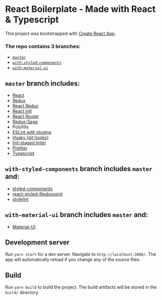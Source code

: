 # React Boilerplate - Made with React & Typescript

This project was bootstrapped with [Create React App](https://github.com/facebook/create-react-app).

### The repo contains 3 branches:

- [*`master`*](https://github.com/stovt/react-boilerplate)
- [*`with-styled-components`*](https://github.com/stovt/react-boilerplate/tree/with-styled-components)
- [*`with-material-ui`* ](https://github.com/stovt/react-boilerplate/tree/with-material-ui)

## `master` branch includes:
* [React](https://reactjs.org/)
* [Redux](https://github.com/reduxjs/redux)
* [React Redux](https://github.com/reduxjs/react-redux)
* [React Intl](https://github.com/formatjs/react-intl)
* [React Router](https://github.com/ReactTraining/react-router/tree/master/packages/react-router-dom)
* [Redux-Saga](https://github.com/redux-saga/redux-saga)
* Polyfills
* [ESLint with plugins](https://eslint.org/)
* [Husky (git hooks)](https://github.com/typicode/husky)
* [lint-staged linter](https://github.com/okonet/lint-staged)
* [Prettier](https://github.com/prettier/prettier)
* [Typescript](https://www.typescriptlang.org/docs/home.html)

## `with-styled-components` branch includes `master` and:
* [styled-components](https://www.styled-components.com/)
* [react-styled-flexboxgrid](https://github.com/LoicMahieu/react-styled-flexboxgrid)
* [stylelint](https://github.com/stylelint/stylelint)

## `with-material-ui` branch includes `master` and:
* [Material-UI](https://material-ui.com/)

## Development server

Run `yarn start` for a dev server. Navigate to `http://localhost:3000/`. The app will automatically reload if you change any of the source files.

## Build

Run `yarn build` to build the project. The build artifacts will be stored in the `build/` directory.

